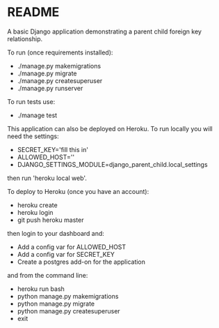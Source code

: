 # README

A basic Django application demonstrating a parent child foreign key relationship.

To run (once requirements installed):
- ./manage.py makemigrations
- ./manage.py migrate
- ./manage.py createsuperuser
- ./manage.py runserver

To run tests use:

- ./manage test

This application can also be deployed on Heroku. To run locally you will need the settings:

- SECRET_KEY='fill this in'
- ALLOWED_HOST=''
- DJANGO_SETTINGS_MODULE=django_parent_child.local_settings

then run 'heroku local web'.

To deploy to Heroku (once you have an account):

- heroku create
- heroku login
- git push heroku master

then login to your dashboard and:

- Add a config var for ALLOWED_HOST
- Add a config var for SECRET_KEY
- Create a postgres add-on for the application

and from the command line:

- heroku run bash
- python manage.py makemigrations
- python manage.py migrate
- python manage.py createsuperuser
- exit